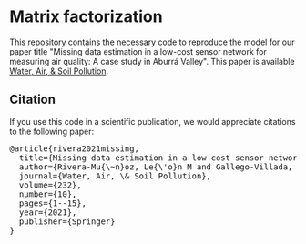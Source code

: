 # Matrix factorization

This repository contains the necessary code to reproduce the model for our paper title "Missing data estimation in a low-cost sensor network for measuring air quality: A case study in Aburrá Valley". This paper is available [Water, Air, & Soil Pollution](https://link.springer.com/article/10.1007/s11270-021-05363-1).


## Citation
If you use this code in a scientific publication, we would appreciate citations to the following paper:

<pre>
@article{rivera2021missing,
  title={Missing data estimation in a low-cost sensor network for measuring air quality: A case study in Aburr{\'a} Valley},
  author={Rivera-Mu{\~n}oz, Le{\'o}n M and Gallego-Villada, Juan D and Giraldo-Forero, Andr{\'e}s F and Martinez-Vargas, Juan D},
  journal={Water, Air, \& Soil Pollution},
  volume={232},
  number={10},
  pages={1--15},
  year={2021},
  publisher={Springer}
}
</pre>
